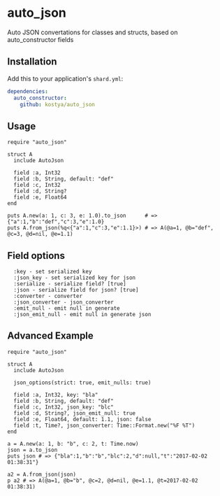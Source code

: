 # auto_json

Auto JSON convertations for classes and structs, based on auto_constructor fields

## Installation

Add this to your application's `shard.yml`:

```yaml
dependencies:
  auto_constructor:
    github: kostya/auto_json
```

## Usage

```crystal
require "auto_json"

struct A
  include AutoJson

  field :a, Int32
  field :b, String, default: "def"
  field :c, Int32
  field :d, String?
  field :e, Float64
end

puts A.new(a: 1, c: 3, e: 1.0).to_json      # => {"a":1,"b":"def","c":3,"e":1.0}
puts A.from_json(%q<{"a":1,"c":3,"e":1.1}>) # => A(@a=1, @b="def", @c=3, @d=nil, @e=1.1)
```

## Field options

```
  :key - set serialized key
  :json_key - set serialized key for json
  :serialize - serialize field? [true]
  :json - serialize field for json? [true]
  :converter - converter
  :json_converter - json_converter
  :emit_null - emit null in generate
  :json_emit_null - emit null in generate json
```

## Advanced Example

```crystal
require "auto_json"

struct A
  include AutoJson

  json_options(strict: true, emit_nulls: true)

  field :a, Int32, key: "bla"
  field :b, String, default: "def"
  field :c, Int32, json_key: "blc"
  field :d, String?, json_emit_null: true
  field :e, Float64, default: 1.1, json: false
  field :t, Time?, json_converter: Time::Format.new("%F %T")
end

a = A.new(a: 1, b: "b", c: 2, t: Time.now)
json = a.to_json
puts json # => {"bla":1,"b":"b","blc":2,"d":null,"t":"2017-02-02 01:38:31"}

a2 = A.from_json(json)
p a2 # => A(@a=1, @b="b", @c=2, @d=nil, @e=1.1, @t=2017-02-02 01:38:31)
```
